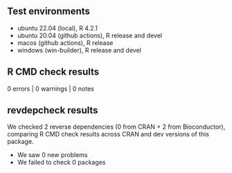 ## Test environments

- ubuntu 22.04 (local), R 4.2.1
- ubuntu 20.04 (github actions), R release and devel
- macos (github actions), R release
- windows (win-builder), R release and devel

## R CMD check results

0 errors | 0 warnings | 0 notes

## revdepcheck results

We checked 2 reverse dependencies (0 from CRAN + 2 from Bioconductor), comparing R CMD check results across CRAN and dev versions of this package.

- We saw 0 new problems
- We failed to check 0 packages
